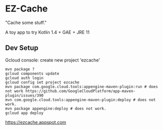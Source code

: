 
# EZ-Cache
"Cache some stuff."

A toy app to try Kotlin 1.4 + GAE + JRE 11


## Dev Setup

Gcloud console: create new project 'ezcache'

    mvn package ?
    gcloud components update
    gcloud auth login
    gcloud config set project ezcache
    mvn package com.google.cloud.tools:appengine-maven-plugin:run # does not work https://github.com/GoogleCloudPlatform/app-maven-plugin/issues/390
    mvn com.google.cloud.tools:appengine-maven-plugin:deploy # does not work.
    mvn package appengine:deploy # does not work.
    gcloud app deploy

https://ezcache.appspot.com